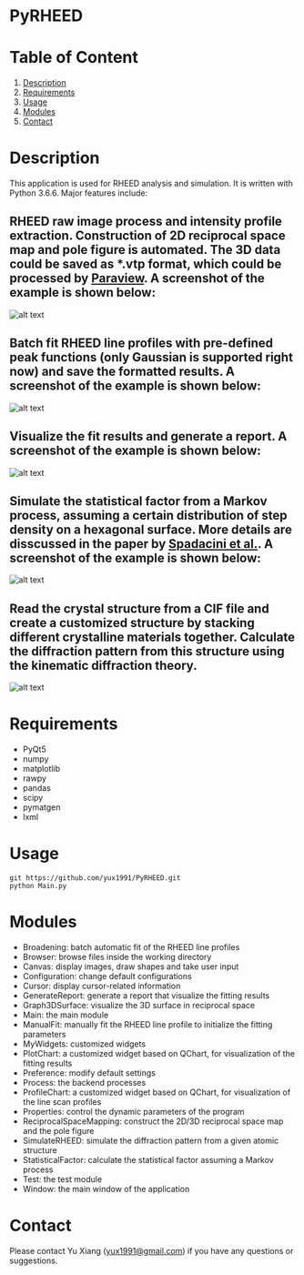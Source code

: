 # PyRHEED

# Table of Content
1. [Description](README.md#Description)
2. [Requirements](README.md#Requirements)
3. [Usage](README.md#Usage)
4. [Modules](README.md#Structure)
5. [Contact](README.md#Contact)

# Description
This application is used for RHEED analysis and simulation. It is written with Python 3.6.6. Major features include:
## RHEED raw image process and intensity profile extraction. Construction of 2D reciprocal space map and pole figure is automated. The 3D data could be saved as *.vtp format, which could be processed by [Paraview](https://www.paraview.org). A screenshot of the example is shown below:
![alt text](https://raw.githubusercontent.com/yux1991/PyRHEED/master/screenshots/Screenshot_main.JPG)
## Batch fit RHEED line profiles with pre-defined peak functions (only Gaussian is supported right now) and save the formatted results. A screenshot of the example is shown below:
![alt text](https://raw.githubusercontent.com/yux1991/PyRHEED/master/screenshots/Screenshot_broadening.JPG)
## Visualize the fit results and generate a report. A screenshot of the example is shown below:
![alt text](https://raw.githubusercontent.com/yux1991/PyRHEED/master/screenshots/Screenshot_generate_report.JPG)
## Simulate the statistical factor from a Markov process, assuming a certain distribution of step density on a hexagonal surface. More details are disscussed in the paper by [Spadacini et al.](https://www.sciencedirect.com/science/article/pii/0039602883904922). A screenshot of the example is shown below:
![alt text](https://raw.githubusercontent.com/yux1991/PyRHEED/master/screenshots/Screenshot_Simulate_Statistical_Factor.JPG)
## Read the crystal structure from a CIF file and create a customized structure by stacking different crystalline materials together. Calculate the diffraction pattern from this structure using the kinematic diffraction theory.
![alt text](https://raw.githubusercontent.com/yux1991/PyRHEED/master/screenshots/Screenshot_Simulate_RHEED.JPG)

# Requirements
- PyQt5
- numpy
- matplotlib
- rawpy
- pandas
- scipy
- pymatgen
- lxml

# Usage
    git https://github.com/yux1991/PyRHEED.git
    python Main.py

# Modules 
- Broadening: batch automatic fit of the RHEED line profiles
- Browser: browse files inside the working directory
- Canvas: display images, draw shapes and take user input
- Configuration: change default configurations
- Cursor: display cursor-related information
- GenerateReport: generate a report that visualize the fitting results
- Graph3DSurface: visualize the 3D surface in reciprocal space
- Main: the main module
- ManualFit: manually fit the RHEED line profile to initialize the fitting parameters
- MyWidgets: customized widgets
- PlotChart: a customized widget based on QChart, for visualization of the fitting results
- Preference: modify default settings
- Process: the backend processes
- ProfileChart: a customized widget based on QChart, for visualization of the line scan profiles
- Properties: control the dynamic parameters of the program
- ReciprocalSpaceMapping: construct the 2D/3D reciprocal space map and the pole figure
- SimulateRHEED: simulate the diffraction pattern from a given atomic structure 
- StatisticalFactor: calculate the statistical factor assuming a Markov process 
- Test: the test module
- Window: the main window of the application

# Contact
Please contact Yu Xiang (yux1991@gmail.com) if you have any questions or suggestions.
